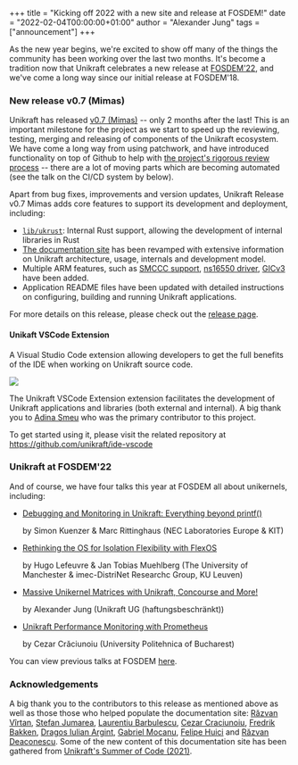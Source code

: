 +++
title = "Kicking off 2022 with a new site and release at FOSDEM!"
date = "2022-02-04T00:00:00+01:00"
author = "Alexander Jung"
tags = ["announcement"]
+++

As the new year begins, we're excited to show off many of the things the
community has been working over the last two months.  It's become a tradition
now that Unikraft celebrates a new release at [FOSDEM'22](#), and we've come a long way since
our initial release at FOSDEM'18.

### New release v0.7 (Mimas)

Unikraft has released [v0.7 (Mimas)](/releases) -- only 2 months after the last!
This is an important milestone for the project as we start to speed up the
reviewing, testing, merging and releasing of components of the Unikraft
ecosystem.  We have come a long way from using patchwork, and have introduced
functionality on top of Github to help with [the project's rigorous review
process](/docs/contributing/review-process/) -- there are a lot of moving parts
which are becoming automated (see the talk on the CI/CD system by below).

Apart from bug fixes, improvements and version updates, Unikraft Release v0.7
Mimas adds core features to support its development and deployment, including:

* [`lib/ukrust`](https://github.com/unikraft/unikraft/tree/staging/lib/ukrust): Internal Rust support, allowing the development of internal libraries in Rust
* [The documentation site](https://unikraft.org) has been revamped with
  extensive information on Unikraft architecture, usage, internals and
  development model.
* Multiple ARM features, such as [SMCCC
  support](https://github.com/unikraft/unikraft/pull/297), [ns16550
  driver](https://github.com/unikraft/unikraft/pull/233), [GICv3](https://github.com/unikraft/unikraft/pull/234) have been
  added.
* Application README files have been updated with detailed instructions on
  configuring, building and running Unikraft applications.

For more details on this release, please check out the [release
page](https://unikraft.org/release).

#### Unikaft VSCode Extension

A Visual Studio Code extension allowing developers to get the full benefits of
the IDE when working on Unikraft source code.

![](https://raw.githubusercontent.com/unikraft/ide-vscode/prototype/media/helloworld.gif)

The Unikraft VSCode Extension extension facilitates the development of Unikraft
applications and libraries (both external and internal).  A big thank you to
[Adina Smeu](https://github.com/adinasm) who was the primary contributor to this
project.

To get started using it, please visit the related repository at
https://github.com/unikraft/ide-vscode


### Unikraft at FOSDEM'22

And of course, we have four talks this year at FOSDEM all about unikernels,
including:

* [Debugging and Monitoring in Unikraft: Everything beyond printf()](https://fosdem.org/2022/schedule/event/skuenzer/)

  by Simon Kuenzer & Marc Rittinghaus (NEC Laboratories Europe & KIT)

* [Rethinking the OS for Isolation Flexibility with FlexOS](https://fosdem.org/2022/schedule/event/tee_flexos/)

  by Hugo Lefeuvre & Jan Tobias Muehlberg (The University of Manchester & imec-DistriNet Researchc Group, KU Leuven)

* [Massive Unikernel Matrices with Unikraft, Concourse and More!](https://fosdem.org/2022/schedule/event/massive_unikernel_matrices_with_unikraft_concourse_and_more/)

  by Alexander Jung (Unikraft UG (haftungsbeschränkt))

* [Unikraft Performance Monitoring with Prometheus](https://fosdem.org/2022/schedule/event/unikraft/)

  by Cezar Crăciunoiu (University Politehnica of Bucharest)

You can view previous talks at FOSDEM [here](/community/talks).

### Acknowledgements

A big thank you to the contributors to this release as mentioned above as well
as those those who helped populate the documentation site: [Răzvan
Vîrtan](https://github.com/razvanvirtan), [Stefan
Jumarea](https://github.com/StefanJum), [Laurentiu Barbulescu](#), [Cezar
Craciunoiu](#), [Fredrik Bakken](https://github.com/FredrikBakken), [Dragos
Iulian Argint](https://github.com/dragosargint), [Gabriel
Mocanu](https://github.com/gabrielmocanu), [Felipe Huici](#) and [Răzvan
Deaconescu](#).  Some of the new content of this documentation site has been
gathered from [Unikraft's Summer of Code (2021)](https://usoc21.unikraft.org).